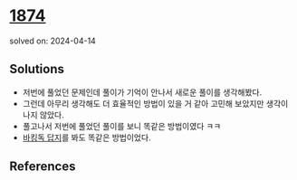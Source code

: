 # [1874](https://www.acmicpc.net/problem/1874)
solved on: 2024-04-14

## Solutions

- 저번에 풀었던 문제인데 풀이가 기억이 안나서 새로운 풀이를 생각해봤다.
- 그런데 아무리 생각해도 더 효율적인 방법이 있을 거 같아 고민해 보았지만 생각이 나지 않았다.
- 풀고나서 저번에 풀었던 풀이를 보니 똑같은 방법이였다 ㅋㅋ
- [바킹독 답지](https://github.com/encrypted-def/basic-algo-lecture/blob/master/0x05/solutions/1874.cpp)를 봐도 똑같은 방법이었다.

## References
